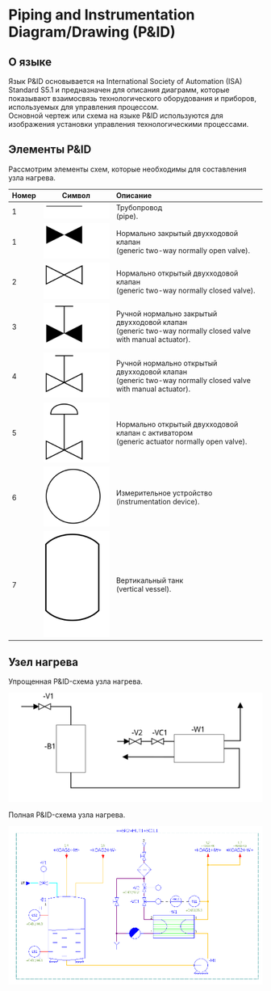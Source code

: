 ﻿# Piping and Instrumentation Diagram/Drawing (P&ID) #
## О языке ##

Язык P&ID основывается на International Society of Automation (ISA) Standard S5.1 и предназначен для описания диаграмм, которые показывают взаимосвязь технологического оборудования и приборов, используемых для управления процессом.  
Основной чертеж или схема на языке P&ID используются для изображения установки управления технологическими процессами.

## Элементы P&ID ##

Рассмотрим элементы схем, которые необходимы для составления узла нагрева.

| Номер | Символ                                              | Описание       |
| ----- |:---------------------------------------------------:| :--------------|
| 1     | ![трубопровод](images/pipe.svg)                     | Трубопровод <br/> (pipe). |
| 1     | ![нормально закрытый клапан](images/valve_nc.svg)   | Нормально закрытый двухходовой клапан <br/> (generic two-way normally open valve). |
| 2     | ![нормально открытый клапан](images/valve_no.svg)   | Нормально открытый двухходовой клапан <br/> (generic two-way normally closed valve).|
| 3     | ![ручной н.о. клапан ](images/hand_valve_nc.svg)    | Ручной нормально закрытый двухходовой клапан <br/> (generic two-way normally closed valve with manual actuator).|
| 4     | ![ручной н.з. клапан](images/hand_valve_no.svg)     | Ручной нормально открытый двухходовой клапан <br/> (generic two-way normally closed valve with manual actuator).|
| 5     | ![н.о. клапан с активатором](images/actuator_valve_no.svg)     | Нормально открытый двухходовой клапан с активатором<br/> (generic actuator normally open valve).|
| 6     | ![измерительное устройство](images/instr_device.svg)| Измерительное устройство <br/> (instrumentation device).|
| 7     | ![вертикальный танк](images/vertical_vessel.svg)    | Вертикальный танк <br/> (vertical vessel).|

## Узел нагрева ##

Упрощенная P&ID-схема узла нагрева.

![узел нагрева](images/heating_node.svg)

Полная P&ID-схема узла нагрева.

![узел нагрева](images/heating_node.png)